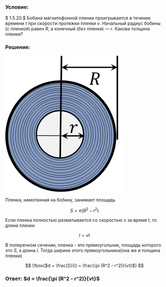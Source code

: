 ###  Условие:

$ 1.5.20.$ Бобина магнитофонной пленки проигрывается в течение времени $t$ при скорости протяжки пленки $v$. Начальный радиус бобины (с пленкой) равен $R$, а конечный (без пленки) — $r$. Какова толщина пленки?

###  Решение:

![ Бобина с намотанной пленкой |378x431, 26%](../../img/1.5.20/draw.png)

Пленка, намотанная на бобину, занимает площадь

$$
S = \pi (R^2 - r^2)
$$

Если пленка полностью разматывается со скоростью $v$ за время $t$, то длина пленки

$$
l = vt
$$

В поперечном сечении, пленка - это прямоугольник, площадь которого это $S$, а длина $l$. Тогда ширина этого прямоугольника(она же и толщина пленки)

$$
\fbox{$d = \frac{S}{l} = \frac{\pi (R^2 - r^2)}{vt}$}
$$

###  Ответ: $d = \frac{\pi (R^2 - r^2)}{vt}$